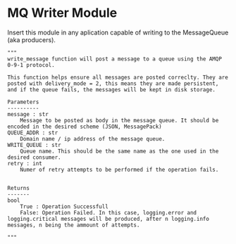 # MQ Writer Module

Insert this module in any aplication capable of writing to the MessageQueue (aka producers).


    """
    write_message function will post a message to a queue using the AMQP 0-9-1 protocol.

    This function helps ensure all messages are posted correclty. They are posted with delivery_mode = 2, this means they are made persistent, and if the queue fails, the messages will be kept in disk storage.

    Parameters
    ----------
    message : str
        Message to be posted as body in the message queue. It should be encoded in the desired scheme (JSON, MessagePack)
    QUEUE_ADDR : str
        Domain name / ip address of the message queue.
    WRITE_QUEUE : str
        Queue name. This should be the same name as the one used in the desired consumer.
    retry : int
        Numer of retry attempts to be performed if the operation fails.
        

    Returns
    -------
    bool
        True : Operation Successfull
        False: Operation Failed. In this case, logging.error and logging.critical messages will be produced, after n logging.info messages, n being the ammount of attempts.

    """